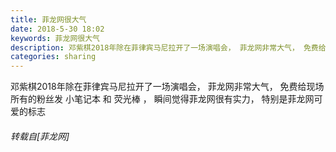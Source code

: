 ```yaml
---
title: 菲龙网很大气
date: 2018-5-30 18:02
keywords: 菲龙网很大气
description: 邓紫棋2018年除在菲律宾马尼拉开了一场演唱会， 菲龙网非常大气， 免费给现场所有的粉丝发 小笔记本 和 荧光棒 ， 瞬间觉得菲龙网很有实力， 特别是菲龙网可爱的标志
categories: sharing
---
```

<td class="t_f" id="postmessage_1376680">

邓紫棋2018年除在菲律宾马尼拉开了一场演唱会， 菲龙网非常大气， 免费给现场所有的粉丝发 小笔记本 和 荧光棒 ， 瞬间觉得菲龙网很有实力， 特别是菲龙网可爱的标志</td>
###### 转载自[菲龙网]